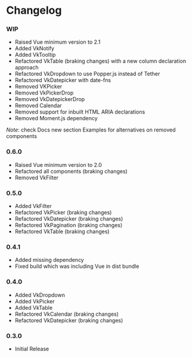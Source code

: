 # Changelog

### WIP

 - Raised Vue minimum version to 2.1
 - Added VkNotify
 - Added VkTooltip
 - Refactored VkTable (braking changes) with a new column declaration approach
 - Refactored VkDropdown to use Popper.js instead of Tether
 - Refactored VkDatepicker with date-fns
 - Removed VKPicker
 - Removed VkPickerDrop
 - Removed VkDatepickerDrop
 - Removed Calendar
 - Removed support for inbuilt HTML ARIA declarations
 - Removed Moment.js dependency

*Note*: check Docs new section Examples for alternatives on removed components

### 0.6.0

 - Raised Vue minimum version to 2.0
 - Refactored all components (braking changes)
 - Removed VkFilter

### 0.5.0

 - Added VkFilter
 - Refactored VkPicker (braking changes)
 - Refactored VkDatepicker (braking changes)
 - Refactored VkPagination (braking changes)
 - Refactored VkTable (braking changes)

### 0.4.1

 - Added missing dependency
 - Fixed build which was including Vue in dist bundle

### 0.4.0

 - Added VkDropdown
 - Added VkPicker
 - Added VkTable
 - Refactored VkCalendar (braking changes)
 - Refactored VkDatepicker (braking changes)

### 0.3.0

 - Initial Release
